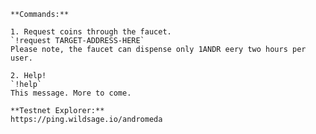 	**Commands:**

	1. Request coins through the faucet.
	`!request TARGET-ADDRESS-HERE`
    Please note, the faucet can dispense only 1ANDR eery two hours per user.

	2. Help!
	`!help`
    This message. More to come.

    **Testnet Explorer:**
	https://ping.wildsage.io/andromeda